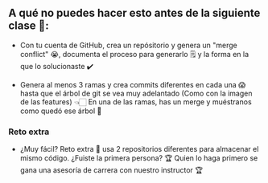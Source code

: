 ## A qué no puedes hacer esto antes de la siguiente clase 👀:

- Con tu cuenta de GitHub, crea un repósitorio y genera un "merge conflict" 😭, documenta el proceso para generarlo 🗒️ y la forma en la que lo solucionaste ✔️

- Genera al menos 3 ramas y crea commits diferentes en cada una 😱 hasta que el árbol de git se vea muy adelantado (Como con la imagen de las features) 👈🏻 En una de las ramas, has un merge y muéstranos como quedó ese árbol 🌳

###  Reto extra

- ¿Muy fácil? Reto extra 🌱 usa 2 repositorios diferentes para almacenar el mismo código. ¿Fuiste la primera persona? 🏆 Quien lo haga primero se gana una asesoría de carrera con nuestro instructor 🏆
